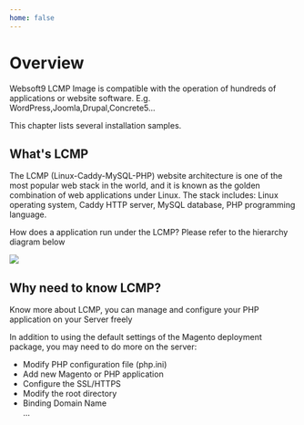 ```yaml
---
home: false
---
```

# Overview

Websoft9 LCMP Image is compatible with the operation of hundreds of applications or website software.
E.g. WordPress,Joomla,Drupal,Concrete5...  

This chapter lists several installation samples.

## What's LCMP

The LCMP (Linux-Caddy-MySQL-PHP) website architecture is one of the most popular web stack in the world, and it is known as the golden combination of web applications under Linux. The stack includes: Linux operating system, Caddy HTTP server, MySQL database, PHP programming language.

How does a application run under the LCMP? Please refer to the hierarchy diagram below

![](https://libs.websoft9.com/Websoft9/DocsPicture/en/lcmp/lcmp-imagestacks-websoft9.png)

## Why need to know LCMP?

Know more about LCMP, you can manage and configure your PHP application on your Server freely

In addition to using the default settings of the Magento deployment package, you may need to do more on the server:

- Modify PHP configuration file (php.ini)
- Add new Magento or PHP application
- Configure the SSL/HTTPS
- Modify the root directory
- Binding Domain Name  
...